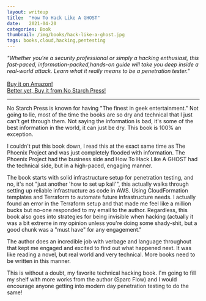 ```yaml
---
layout: writeup
title:  "How To Hack Like A GHOST"
date:   2021-04-20
categories: Book
thumbnail: /img/books/hack-like-a-ghost.jpg
tags: books,cloud,hacking,pentesting
---
```

 *"Whether you're a security professional or simply a hacking enthusiast, this fast-paced, information-packed,hands-on guide will take you deep inside a real-world attack. Learn what it really means to be a penetration tester."* <br><br>
 [Buy it on Amazon!](https://www.amazon.com/Hack-Like-Ghost-Sparc-Flow/dp/1718501269/)<br>
 [Better yet, Buy it from No Starch Press!](https://nostarch.com/how-hack-ghost)
 
---

No Starch Press is known for having "The finest in geek entertainment." Not going to lie, most of the time the books are so dry and technical that I just can't get through them. Not saying the information is bad, it's some of the best information in the world, it can just be dry. This book is 100% an exception.

I couldn't put this book down, I read this at the exact same time as The Phoenix Project and was just completely flooded with information. The Phoenix Project had the business side and How To Hack Like A GHOST had the technical side, but in a high-paced, engaging manner.

The book starts with solid infrastructure setup for penetration testing, and no, it's not "just another 'how to set up kali'", this actually walks through setting up reliable infrastructure as code in AWS. Using CloudFormation templates and Terraform to automate future infrastructure needs. I actually found an error in the Terraform setup and that made me feel like a million bucks but no-one responded to my email to the author. Regardless, this book also goes into strategies for being invisible when hacking (actually it was a bit extreme in my opinion unless you're doing some shady-shit, but a good chunk was a "must have" for any engagement."

The author does an incredible job with verbage and language throughout that kept me engaged and excited to find out what happened next. It was like reading a novel, but real world and very technical. More books need to be written in this manner.

This is without a doubt, my favorite technical hacking book. I'm going to fill my shelf with more works from the author (Sparc Flow) and I would encourage anyone getting into modern day penetration testing to do the same!

